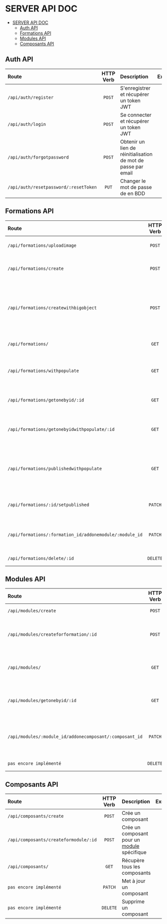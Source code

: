 # SERVER API DOC
- [SERVER API DOC](#server-api-doc)
  - [Auth API](#auth-api)
  - [Formations API](#formations-api)
  - [Modules API](#modules-api)
  - [Composants API](#composants-api)


## Auth API
| Route                                 | HTTP Verb | Description                                                   |                          Exemples                          |
| :------------------------------------ | :-------: | :------------------------------------------------------------ | :--------------------------------------------------------: |
| `/api/auth/register`                  |  `POST`   | S'enregistrer et récupérer un token JWT                       |        [:mag:](./routes/doc/Auth/#apiauthregister)         |
| `/api/auth/login`                     |  `POST`   | Se connecter et récupérer un token JWT                        |          [:mag:](./routes/doc/Auth/#apiauthlogin)          |
| `/api/auth/forgotpassword`            |  `POST`   | Obtenir un lien de réinitialisation de mot de passe par email |     [:mag:](./routes/doc/Auth/#apiauthforgotpassword)      |
| `/api/auth/resetpassword/:resetToken` |   `PUT`   | Changer le mot de passe de en BDD                             | [:mag:](./routes/doc/Auth/#apiauthresetpasswordresettoken) |

## Formations API

| Route                                                   | HTTP Verb | Description                                                                                                                                         |                              Exemples                              |
| :------------------------------------------------------ | :-------: | :-------------------------------------------------------------------------------------------------------------------------------------------------- | :----------------------------------------------------------------: |
| `/api/formations/uploadimage`                           |  `POST`   | Upload une image dans le dossier `/images/formation`                                                                                                |     [:mag:](./routes/doc/Formations/#apiformationsuploadimage)     |
| `/api/formations/create`                                |  `POST`   | Enregistre l'image de la formation puis la crée sans [modules](#modules-api)                                                                        |       [:mag:](./routes/doc/Formations/#apiformationscreate)        |
| `/api/formations/createwithbigobject`                   |  `POST`   | Enregistre l'image de la formation puis la crée intégralement la formation en insérant ses [modules](#modules-api) et [composants](#composants-api) | [:mag:](./routes/doc/Formations/#apiformationscreatewithbigobject) |
| `/api/formations/`                                      |   `GET`   | Récupère toutes les formations non populées                                                                                                         |          [:mag:](./routes/doc/Formations/#apiformations)           |
| `/api/formations/withpopulate`                          |   `GET`   | Récupère toutes les formations populées de leurs [modules](#modules-api) et [composants](#composants-api)                                           |                         [:mag:](./routes)                          |
| `/api/formations/getonebyid/:id`                        |   `GET`   | Récupère une formation non populée par son `id`                                                                                                     |                         [:mag:](./routes)                          |
| `/api/formations/getonebyidwithpopulate/:id`            |   `GET`   | Récupère une formation populée de ses [modules](#modules-api) et ses [composants](#composants-api) par son `id`                                     |                         [:mag:](./routes)                          |
| `/api/formations/publishedwithpopulate`                 |   `GET`   | Récupère uniquement les formations publiées, populées de leurs [modules](#modules-api) et [composants](#composants-api)                             |                         [:mag:](./routes)                          |
| `/api/formations/:id/setpublished`                      |  `PATCH`  | Change le statut de publication d'une formation à son inverse                                                                                       |                         [:mag:](./routes)                          |
| `/api/formations/:formation_id/addonemodule/:module_id` |  `PATCH`  | Ajoute un [modules](#modules-api) à la formation dans son tableau de modules                                                                        |                         [:mag:](./routes)                          |
| `/api/formations/delete/:id`                            | `DELETE`  | Supprime une formation                                                                                                                              |                         [:mag:](./routes)                          |

## Modules API

| Route                                                   | HTTP Verb | Description                                                                     |     Exemples      |
| :------------------------------------------------------ | :-------: | :------------------------------------------------------------------------------ | :---------------: |
| `/api/modules/create`                                   |  `POST`   | Crée un module                                                                  | [:mag:](./routes) |
| `/api/modules/createforformation/:id`                   |  `POST`   | Crée un module pour une [formation](#formations-api) spécifique                 | [:mag:](./routes) |
| `/api/modules/`                                         |   `GET`   | Récupère tous les modules non populés                                           | [:mag:](./routes) |
| `/api/modules/getonebyid/:id`                           |   `GET`   | Récupère un module non populée par son `id`                                     | [:mag:](./routes) |
| `/api/modules/:module_id/addonecomposant/:composant_id` |  `PATCH`  | Ajoute un [composant](#composants-api) au module dans son tableau de composants | [:mag:](./routes) |
| `pas encore implémenté`                                 | `DELETE`  | Supprime un module                                                              | [:mag:](./routes) |

## Composants API

| Route                                 | HTTP Verb | Description                                                 |     Exemples      |
| :------------------------------------ | :-------: | :---------------------------------------------------------- | :---------------: |
| `/api/composants/create`              |  `POST`   | Crée un composant                                           | [:mag:](./routes) |
| `/api/composants/createformodule/:id` |  `POST`   | Crée un composant pour un [module](#modules-api) spécifique | [:mag:](./routes) |
| `/api/composants/`                    |   `GET`   | Récupère tous les composants                                | [:mag:](./routes) |
| `pas encore implémenté`               |  `PATCH`  | Met à jour un composant                                     | [:mag:](./routes) |
| `pas encore implémenté`               | `DELETE`  | Supprime un composant                                       | [:mag:](./routes) |


